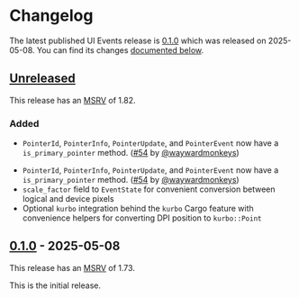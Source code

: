 <!-- Instructions

This changelog follows the patterns described here: <https://keepachangelog.com/en/>.

Subheadings to categorize changes are `added, changed, deprecated, removed, fixed, security`.

-->

# Changelog

The latest published UI Events release is [0.1.0](#010-2025-05-08) which was released on 2025-05-08.
You can find its changes [documented below](#010-2025-05-08).

## [Unreleased]

This release has an [MSRV][] of 1.82.

### Added

* `PointerId`, `PointerInfo`, `PointerUpdate`, and `PointerEvent` now have a `is_primary_pointer` method. ([#54][] by [@waywardmonkeys][])
- `PointerId`, `PointerInfo`, `PointerUpdate`, and `PointerEvent` now have a `is_primary_pointer`
  method. ([#54][] by [@waywardmonkeys][])
- `scale_factor` field to `EventState` for convenient conversion between logical and device pixels
- Optional `kurbo` integration behind the `kurbo` Cargo feature with convenience helpers for
  converting DPI position to `kurbo::Point`

## [0.1.0][] - 2025-05-08

This release has an [MSRV][] of 1.73.

This is the initial release.

[@waywardmonkeys]: https://github.com/waywardmonkeys

[#54]: https://github.com/endoli/ui-events/pull/54

[Unreleased]: https://github.com/endoli/ui-events/compare/v0.1.0...HEAD
[0.1.0]: https://github.com/linebender/color/releases/tag/v0.1.0

[MSRV]: README.md#minimum-supported-rust-version-msrv
